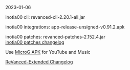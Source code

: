 2023-01-06
  
inotia00 cli: revanced-cli-2.20.1-all.jar  

inotia00 integrations: app-release-unsigned-v0.91.2.apk  

inotia00 patches: revanced-patches-2.152.4.jar  
[inotia00 patches changelog](https://github.com/inotia00/revanced-patches/releases/tag/v2.152.4)  

Use [MicroG APK](https://github.com/inotia00/VancedMicroG/releases/latest/download/microg.apk) for YouTube and Music

[ReVanced-Extended Changelog](https://github.com/Kingsmanvn-Official/ReVanced-Extended/blob/main/changelog.md)
